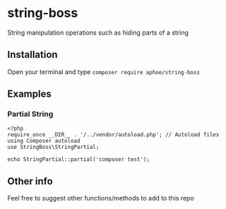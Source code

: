 # string-boss
String manipulation operations such as hiding parts of a string

## Installation
Open your terminal and type
```composer require aphoe/string-boss```

## Examples
### Partial String
```
<?php
require_once __DIR__ . '/../vendor/autoload.php'; // Autoload files using Composer autoload
use StringBoss\StringPartial;

echo StringPartial::partial('composer test');
```

## Other info
Feel free to suggest other functions/methods to add to this repo
